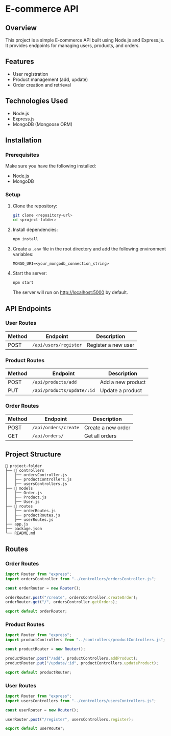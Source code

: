 # E-commerce API

## Overview

This project is a simple E-commerce API built using Node.js and Express.js. It provides endpoints for managing users, products, and orders.

## Features

- User registration
- Product management (add, update)
- Order creation and retrieval

## Technologies Used

- Node.js
- Express.js
- MongoDB (Mongoose ORM)

## Installation

### Prerequisites

Make sure you have the following installed:

- Node.js
- MongoDB

### Setup

1. Clone the repository:

   ```bash
   git clone <repository-url>
   cd <project-folder>
   ```

2. Install dependencies:

   ```bash
   npm install
   ```

3. Create a `.env` file in the root directory and add the following environment variables:

   ```
   MONGO_URI=<your_mongodb_connection_string>
   ```

4. Start the server:

   ```bash
   npm start
   ```

   The server will run on [http://localhost:5000](http://localhost:5000) by default.

## API Endpoints

### User Routes

| Method | Endpoint              | Description         |
| ------ | --------------------- | ------------------- |
| POST   | `/api/users/register` | Register a new user |

### Product Routes

| Method | Endpoint                   | Description       |
| ------ | -------------------------- | ----------------- |
| POST   | `/api/products/add`        | Add a new product |
| PUT    | `/api/products/update/:id` | Update a product  |

### Order Routes

| Method | Endpoint             | Description        |
| ------ | -------------------- | ------------------ |
| POST   | `/api/orders/create` | Create a new order |
| GET    | `/api/orders/`       | Get all orders     |

## Project Structure

```
📂 project-folder
├── 📂 controllers
│   ├── ordersController.js
│   ├── productControllers.js
│   ├── usersControllers.js
├── 📂 models
│   ├── Order.js
│   ├── Product.js
│   ├── User.js
├── 📂 routes
│   ├── orderRoutes.js
│   ├── productRoutes.js
│   ├── userRoutes.js
├── app.js
├── package.json
└── README.md
```

## Routes

### Order Routes

```javascript
import Router from "express";
import ordersController from "../controllers/ordersController.js";

const orderRouter = new Router();

orderRouter.post("/create", ordersController.createOrder);
orderRouter.get("/", ordersController.getOrders);

export default orderRouter;
```

### Product Routes

```javascript
import Router from "express";
import productControllers from "../controllers/productControllers.js";

const productRouter = new Router();

productRouter.post("/add", productControllers.addProduct);
productRouter.put("/update/:id", productControllers.updateProduct);

export default productRouter;
```

### User Routes

```javascript
import Router from "express";
import usersControllers from "../controllers/usersControllers.js";

const userRouter = new Router();

userRouter.post("/register", usersControllers.register);

export default userRouter;
```

